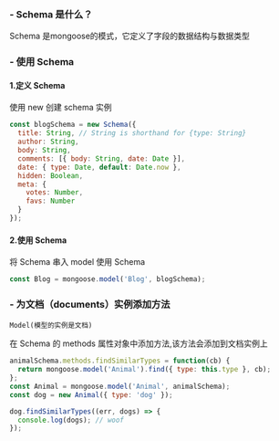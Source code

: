 ### - Schema 是什么？
Schema 是mongoose的模式，它定义了字段的数据结构与数据类型

### - 使用 Schema
#### 1.定义 Schema
使用 new 创建 schema 实例
```javascript
const blogSchema = new Schema({
  title: String, // String is shorthand for {type: String}
  author: String,
  body: String,
  comments: [{ body: String, date: Date }],
  date: { type: Date, default: Date.now },
  hidden: Boolean,
  meta: {
    votes: Number,
    favs: Number
  }
});
```
#### 2.使用 Schema
将 Schema 串入 model 使用 Schema
```javascript
const Blog = mongoose.model('Blog', blogSchema);
```

### - 为文档（documents）实例添加方法
```ad-tip
Model(模型的实例是文档)
```
在 Schema 的 methods 属性对象中添加方法,该方法会添加到文档实例上

```javascript
animalSchema.methods.findSimilarTypes = function(cb) {
  return mongoose.model('Animal').find({ type: this.type }, cb);
};
const Animal = mongoose.model('Animal', animalSchema);
const dog = new Animal({ type: 'dog' });

dog.findSimilarTypes((err, dogs) => {
  console.log(dogs); // woof
});
```


